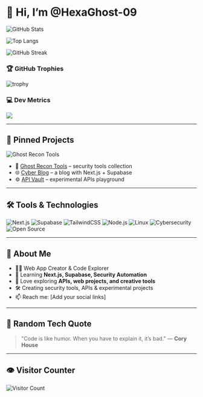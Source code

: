 # 👋 Hi, I’m @HexaGhost-09

![GitHub Stats](https://github-readme-stats.vercel.app/api?username=HexaGhost-09&show_icons=true&hide_border=false&line_height=24&title_color=ff8800&icon_color=ff8800)

![Top Langs](https://github-readme-stats.vercel.app/api/top-langs/?username=HexaGhost-09&layout=compact&hide_border=false&title_color=ff8800)

![GitHub Streak](https://github-readme-streak-stats.herokuapp.com/?user=HexaGhost-09&theme=default&hide_border=false)

### 🏆 GitHub Trophies  
![trophy](https://github-profile-trophy.vercel.app/?username=HexaGhost-09&theme=flat&no-frame=true&margin-w=5)

### 💻 Dev Metrics  
![](https://github-profile-summary-cards.vercel.app/api/cards/profile-details?username=HexaGhost-09&theme=github)

---

## 📌 Pinned Projects  

![Ghost Recon Tools](https://github-readme-stats.vercel.app/api/pin/?username=HexaGhost-09&repo=Ghost-Recon-Tools&title_color=ff8800&icon_color=ff8800&hide_border=false)

- 🔐 [Ghost Recon Tools](https://github.com/HexaGhost-09/Ghost-Recon-Tools) – security tools collection  
- 🌐 [Cyber Blog](https://github.com/HexaGhost-09/Cyber-Blog) – a blog with Next.js + Supabase  
- ⚙️ [API Vault](https://github.com/HexaGhost-09/API-Vault) – experimental APIs playground  

---

## 🛠️ Tools & Technologies  
![Next.js](https://img.shields.io/badge/-Next.js-black?style=for-the-badge&logo=next.js)
![Supabase](https://img.shields.io/badge/-Supabase-3ECF8E?style=for-the-badge&logo=supabase&logoColor=white)
![TailwindCSS](https://img.shields.io/badge/-TailwindCSS-38B2AC?style=for-the-badge&logo=tailwind-css&logoColor=white)
![Node.js](https://img.shields.io/badge/-Node.js-green?style=for-the-badge&logo=node.js)
![Linux](https://img.shields.io/badge/-Linux-FCC624?style=for-the-badge&logo=linux&logoColor=black)
![Cybersecurity](https://img.shields.io/badge/-Cybersecurity-blueviolet?style=for-the-badge)
![Open Source](https://img.shields.io/badge/-Open%20Source-333?style=for-the-badge&logo=github)

---

## 👀 About Me  

- 👨‍💻 Web App Creator & Code Explorer  
- 🌱 Learning **Next.js, Supabase, Security Automation**
- 🚀 Love exploring **APIs, web projects, and creative tools**
- 🛠️ Creating security tools, APIs & experimental projects  
- 📫 Reach me: [Add your social links]  

---

## 📖 Random Tech Quote  

> "Code is like humor. When you have to explain it, it’s bad." — **Cory House**

---

## 👁️ Visitor Counter  
![Visitor Count](https://komarev.com/ghpvc/?username=HexaGhost-09&color=ff8800)

